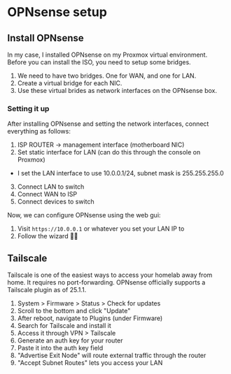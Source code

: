 # OPNsense setup
## Install OPNsense
In my case, I installed OPNsense on my Proxmox virtual environment. Before you can install the ISO, you need to setup some bridges.

1. We need to have two bridges. One for WAN, and one for LAN.
2. Create a virtual bridge for each NIC.
3. Use these virtual brides as network interfaces on the OPNsense box.

### Setting it up
After installing OPNsense and setting the network interfaces, connect everything as follows:

1. ISP ROUTER -> management interface (motherboard NIC)
2. Set static interface for LAN (can do this through the console on Proxmox)
- I set the LAN interface to use 10.0.0.1/24, subnet mask is 255.255.255.0
3. Connect LAN to switch
4. Connect WAN to ISP
5. Connect devices to switch

Now, we can configure OPNsense using the web gui:
1. Visit ```https://10.0.0.1``` or whatever you set your LAN IP to
2. Follow the wizard 🧙‍♂️

## Tailscale
Tailscale is one of the easiest ways to access your homelab away from home. It requires no port-forwarding. OPNsense officially supports a Tailscale plugin as of 25.1.1.

1. System > Firmware > Status > Check for updates
2. Scroll to the bottom and click "Update"
3. After reboot, navigate to Plugins (under Firmware)
4. Search for Tailscale and install it
5. Access it through VPN > Tailscale
6. Generate an auth key for your router
7. Paste it into the auth key field
8. "Advertise Exit Node" will route external traffic through the router
9. "Accept Subnet Routes" lets you access your LAN

